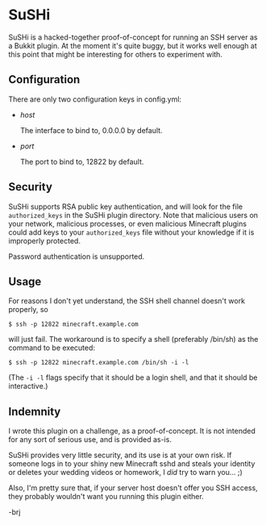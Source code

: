 SuSHi
=====

SuSHi is a hacked-together proof-of-concept for running an SSH server as a
Bukkit plugin. At the moment it's quite buggy, but it works well enough at this
point that might be interesting for others to experiment with.


Configuration
-------------

There are only two configuration keys in config.yml:

*   *host*

    The interface to bind to, 0.0.0.0 by default.
*   *port*

    The port to bind to, 12822 by default.


Security
--------

SuSHi supports RSA public key authentication, and will look for the file
`authorized_keys` in the SuSHi plugin directory. Note that malicious users on
your network, malicious processes, or even malicious Minecraft plugins could add
keys to your `authorized_keys` file without your knowledge if it is improperly
protected.

Password authentication is unsupported.


Usage
-----

For reasons I don't yet understand, the SSH shell channel doesn't work properly,
so

`$ ssh -p 12822 minecraft.example.com`

will just fail. The workaround is to specify a shell (preferably /bin/sh) as
the command to be executed:

`$ ssh -p 12822 minecraft.example.com /bin/sh -i -l`

(The `-i -l` flags specify that it should be a login shell, and that it should be
interactive.)


Indemnity
---------

I wrote this plugin on a challenge, as a proof-of-concept. It is not intended
for any sort of serious use, and is provided as-is.

SuSHi provides very little security, and its use is at your own risk. If someone
logs in to your shiny new Minecraft sshd and steals your identity or deletes
your wedding videos or homework, I *did* try to warn you... ;)

Also, I'm pretty sure that, if your server host doesn't offer you SSH access,
they probably wouldn't want you running this plugin either.

-brj
